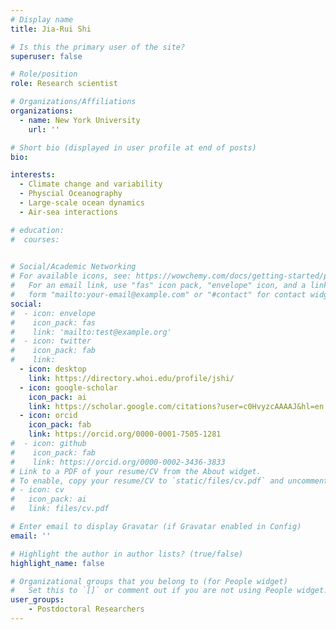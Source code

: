 ```yaml
---
# Display name
title: Jia-Rui Shi

# Is this the primary user of the site?
superuser: false

# Role/position
role: Research scientist 

# Organizations/Affiliations
organizations:
  - name: New York University
    url: ''

# Short bio (displayed in user profile at end of posts)
bio: 

interests:
  - Climate change and variability
  - Physcial Oceanography
  - Large-scale ocean dynamics
  - Air-sea interactions

# education:
#  courses:
    

# Social/Academic Networking
# For available icons, see: https://wowchemy.com/docs/getting-started/page-builder/#icons
#   For an email link, use "fas" icon pack, "envelope" icon, and a link in the
#   form "mailto:your-email@example.com" or "#contact" for contact widget.
social:
#  - icon: envelope
#    icon_pack: fas
#    link: 'mailto:test@example.org'
#  - icon: twitter
#    icon_pack: fab
#    link: 
  - icon: desktop
    link: https://directory.whoi.edu/profile/jshi/
  - icon: google-scholar
    icon_pack: ai
    link: https://scholar.google.com/citations?user=c0HvyzcAAAAJ&hl=en
  - icon: orcid
    icon_pack: fab
    link: https://orcid.org/0000-0001-7505-1281
#  - icon: github
#    icon_pack: fab
#    link: https://orcid.org/0000-0002-3436-3833
# Link to a PDF of your resume/CV from the About widget.
# To enable, copy your resume/CV to `static/files/cv.pdf` and uncomment the lines below.
# - icon: cv
#   icon_pack: ai
#   link: files/cv.pdf

# Enter email to display Gravatar (if Gravatar enabled in Config)
email: ''

# Highlight the author in author lists? (true/false)
highlight_name: false

# Organizational groups that you belong to (for People widget)
#   Set this to `[]` or comment out if you are not using People widget.
user_groups:
    - Postdoctoral Researchers
---
```


